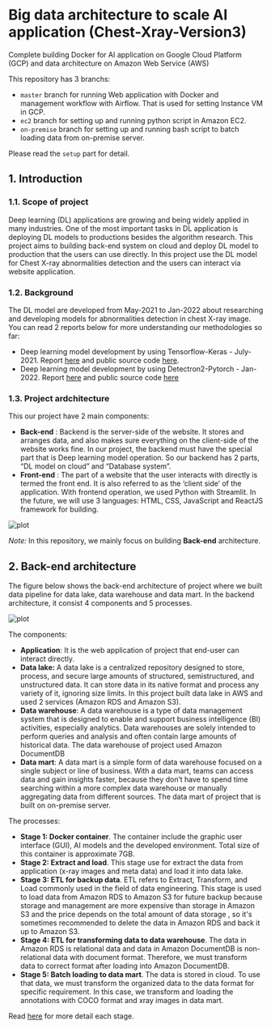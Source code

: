 # Big data architecture to scale AI application (Chest-Xray-Version3)
Complete building Docker for AI application on Google Cloud Platform (GCP) and data architecture on Amazon Web Service (AWS)

This repository has 3 branchs:
- `master` branch for running Web application with Docker and management workflow with Airflow. That is used for setting Instance VM in GCP.
- `ec2` branch for setting up and running python script in Amazon EC2.
- `on-premise` branch for setting up and running bash script to batch loading data from on-premise server.

Please read the `setup` part for detail.

## 1. Introduction
### 1.1. Scope of project
Deep learning (DL) applications are growing and being widely applied in many industries. One of the most important tasks in DL application is deploying DL models to productions besides the algorithm research. This project aims to building back-end system on cloud and deploy DL model to production that the users can use directly. In this project use the DL model for Chest X-ray abnormalities detection and the users can interact via website application.

### 1.2. Background
The DL model are developed from May-2021 to Jan-2022 about researching and developing models for abnormalities detection in chest X-ray image. You can read 2 reports below for more understanding our methodologies so far:
- Deep learning model development by using Tensorflow-Keras - July-2021. Report [here](https://drive.google.com/file/d/1whMHzAWsTgvnt-X1aKH__u1ozSUBHV-k/view?usp=sharing) and public source code [here](https://github.com/DatacollectorVN/Chest-Xray-Version1).
- Deep learning model development by using Detectron2-Pytorch - Jan-2022. Report [here](https://drive.google.com/file/d/1E14d8vY4Fh3Nw_oVIaJAnfZ15fpj7vF7/view?usp=sharing) and public source code [here](https://github.com/DatacollectorVN/Chest-Xray-Version2)

### 1.3. Project ardchitecture
This our project have 2 main components:
- **Back-end** : Backend is the server-side of the website. It stores and arranges data, and also makes sure everything on the client-side of the website works fine. In our project, the backend must have the special part that is Deep learning model operation. So our backend has 2 parts, “DL model on cloud” and “Database system”.
- **Front-end** : The part of a website that the user interacts with directly is termed the front end. It is also referred to as the ‘client side’ of the application. With frontend operation, we used Python with Streamlit. In the future, we will use 3 languages: HTML, CSS, JavaScript and ReactJS framework for building.

![plot](https://github.com/DatacollectorVN/Chest-Xray-Version3/blob/master/public-imgs/introduction_fig1.png?raw=true)

*Note:* In this repository, we mainly focus on building **Back-end** architecture. 

## 2. Back-end architecture
The figure below shows the back-end architecture of project where we built data pipeline for data lake, data warehouse and data mart. In the backend architecture, it consist 4 components and 5 processes.

![plot](https://github.com/DatacollectorVN/Chest-Xray-Version3/blob/master/public-imgs/introduction_fig2.png?raw=true)

The components:
- **Application**: It is the web application of project that end-user can interact directly.
- **Data lake:** A data lake is a centralized repository designed to store, process, and secure large amounts of structured, semistructured, and unstructured data. It can store data in its native format and process any variety of it, ignoring size limits. In this project built data lake in AWS and used 2 services (Amazon RDS and Amazon S3).
- **Data warehouse**: A data warehouse is a type of data management system that is designed to enable and support business intelligence (BI) activities, especially analytics. Data warehouses are solely intended to perform queries and analysis and often contain large amounts of historical data. The data warehouse of project used Amazon DocumentDB
- **Data mart**: A data mart is a simple form of data warehouse focused on a single subject or line of business. With a data mart, teams can access data and gain insights faster, because they don’t have to spend time searching within a more complex data warehouse or manually aggregating data from different sources. The data mart of project that is built on on-premise server.

The processes:
- **Stage 1: Docker container**. The container include the graphic user interface (GUI), AI models and the developed environment. Total size of this container is approximate 7GB.
- **Stage 2: Extract and load**. This stage use for extract the data from application (x-ray images and meta data) and load it into data lake.
- **Stage 3: ETL for backup data**. ETL refers to Extract, Transform, and Load commonly used in the field of data engineering. This stage is used to load data from Amazon RDS to Amazon S3 for future backup because storage and management are more expensive than storage in Amazon S3 and the price depends on the total amount of data storage , so it's sometimes recommended to delete the data in Amazon RDS and back it up to Amazon S3.
- **Stage 4: ETL for transforming data to data warehouse**. The data in Amazon RDS is relational data and data in Amazon DocumentDB is non-relational data with document format. Therefore, we must transform data to correct format after loading into Amazon DocumentDB.
- **Stage 5: Batch loading to data mart**. The data is stored in cloud. To use that data, we must transform the organized data to the data format for specific requirement. In this case, we transform and loading the annotations with COCO format and xray images in data mart.

Read [here](https://github.com/DatacollectorVN/Chest-Xray-Version3/tree/master/back-end-detail) for more detail each stage.
